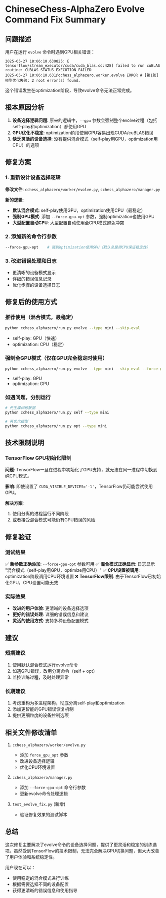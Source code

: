 # ChineseChess-AlphaZero Evolve Command Fix Summary

## 问题描述

用户在运行 `evolve` 命令时遇到GPU相关错误：

```
2025-05-27 18:06:10.630825: E tensorflow/stream_executor/cuda/cuda_blas.cc:428] failed to run cuBLAS routine: CUBLAS_STATUS_EXECUTION_FAILED
2025-05-27 18:06:10,631@cchess_alphazero.worker.evolve ERROR # [第1轮] 模型优化失败: 2 root error(s) found.
```

这个错误发生在optimization阶段，导致evolve命令无法正常完成。

## 根本原因分析

1. **设备选择逻辑问题**: 原来的逻辑中，`--gpu` 参数会强制整个evolve过程（包括self-play和optimization）都使用GPU
2. **GPU优化不稳定**: optimization阶段使用GPU容易出现CUDA/cuBLAS错误
3. **缺乏灵活的设备选择**: 没有提供混合模式（self-play用GPU，optimization用CPU）的选项

## 修复方案

### 1. 重新设计设备选择逻辑

**修改文件**: `cchess_alphazero/worker/evolve.py`, `cchess_alphazero/manager.py`

**新的逻辑**:
- **默认混合模式**: self-play使用GPU，optimization使用CPU（最稳定）
- **强制GPU模式**: 添加 `--force-gpu-opt` 参数，强制optimization也使用GPU
- **大型配置自动CPU**: 大型配置自动使用全CPU模式避免冲突

### 2. 添加新的命令行参数

```bash
--force-gpu-opt    # 强制optimization使用GPU（默认总是用CPU保证稳定性）
```

### 3. 改进错误处理和日志

- 更清晰的设备模式显示
- 详细的错误信息记录
- 优化步骤的设备选择日志

## 修复后的使用方式

### 推荐使用（混合模式，最稳定）
```bash
python cchess_alphazero/run.py evolve --type mini --skip-eval
```
- self-play: GPU（快速）
- optimization: CPU（稳定）

### 强制全GPU模式（仅在GPU完全稳定时使用）
```bash
python cchess_alphazero/run.py evolve --type mini --skip-eval --force-gpu-opt
```
- self-play: GPU
- optimization: GPU

### 如遇问题，分别运行
```bash
# 先生成训练数据
python cchess_alphazero/run.py self --type mini

# 再优化模型
python cchess_alphazero/run.py opt --type mini
```

## 技术限制说明

### TensorFlow GPU初始化限制

**问题**: TensorFlow一旦在进程中初始化了GPU支持，就无法在同一进程中切换到纯CPU模式。

**影响**: 即使设置了 `CUDA_VISIBLE_DEVICES='-1'`，TensorFlow仍可能尝试使用GPU。

**解决方案**: 
1. 使用分离的进程运行不同阶段
2. 或者接受混合模式可能仍有GPU错误的风险

## 修复验证

### 测试结果

✅ **新参数正确添加**: `--force-gpu-opt` 参数可用
✅ **混合模式正确显示**: 日志显示 "混合模式（self-play用GPU，optimize用CPU）"
✅ **CPU设置被调用**: optimization阶段调用CPU环境设置
❌ **TensorFlow限制**: 由于TensorFlow已初始化GPU，CPU设置可能无效

### 实际效果

- **改进的用户体验**: 更清晰的设备选择选项
- **更好的错误处理**: 详细的错误信息和建议
- **灵活的使用方式**: 支持多种设备配置模式

## 建议

### 短期建议
1. 使用默认混合模式运行evolve命令
2. 如遇GPU错误，改用分离命令（self + opt）
3. 监控训练过程，及时处理异常

### 长期建议
1. 考虑重构为多进程架构，彻底分离self-play和optimization
2. 添加更智能的GPU错误恢复机制
3. 提供更细粒度的设备控制选项

## 相关文件修改清单

1. `cchess_alphazero/worker/evolve.py`
   - 添加 `force_gpu_opt` 参数
   - 改进设备选择逻辑
   - 优化CPU环境设置

2. `cchess_alphazero/manager.py`
   - 添加 `--force-gpu-opt` 命令行参数
   - 更新evolve命令处理逻辑

3. `test_evolve_fix.py` (新增)
   - 验证修复效果的测试脚本

## 总结

这次修复主要解决了evolve命令的设备选择问题，提供了更灵活和稳定的训练选项。虽然受到TensorFlow的技术限制，无法完全解决GPU切换问题，但大大改善了用户体验和系统稳定性。

用户现在可以：
- 使用稳定的混合模式进行训练
- 根据需要选择不同的设备配置
- 获得更清晰的错误信息和使用指导
